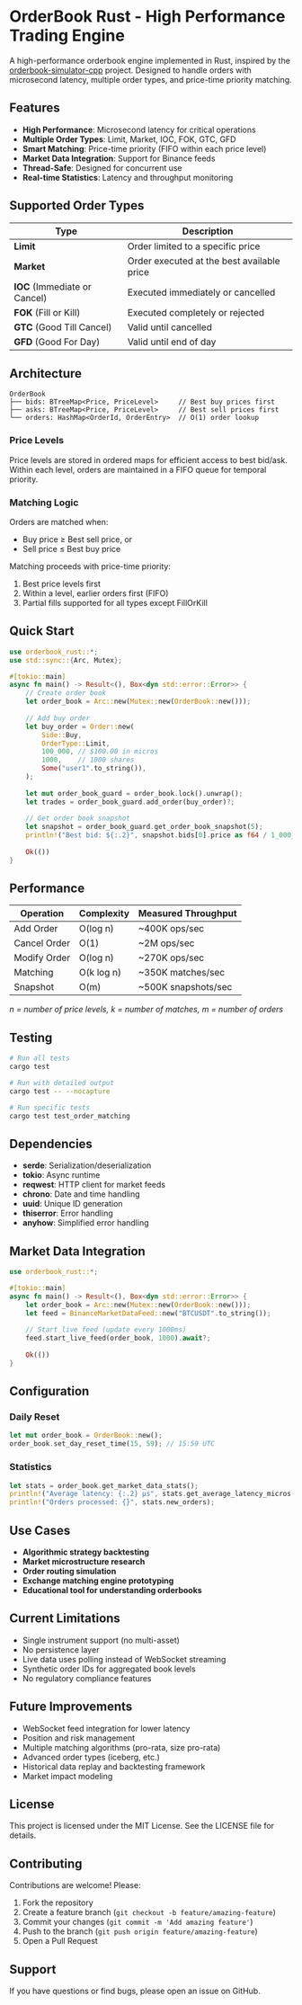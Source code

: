 # OrderBook Rust - High Performance Trading Engine

A high-performance orderbook engine implemented in Rust, inspired by the [orderbook-simulator-cpp](https://github.com/SLMolenaar/orderbook-simulator-cpp) project. Designed to handle orders with microsecond latency, multiple order types, and price-time priority matching.

## Features

- **High Performance**: Microsecond latency for critical operations
- **Multiple Order Types**: Limit, Market, IOC, FOK, GTC, GFD
- **Smart Matching**: Price-time priority (FIFO within each price level)
- **Market Data Integration**: Support for Binance feeds
- **Thread-Safe**: Designed for concurrent use
- **Real-time Statistics**: Latency and throughput monitoring

## Supported Order Types

| Type | Description |
|------|-------------|
| **Limit** | Order limited to a specific price |
| **Market** | Order executed at the best available price |
| **IOC** (Immediate or Cancel) | Executed immediately or cancelled |
| **FOK** (Fill or Kill) | Executed completely or rejected |
| **GTC** (Good Till Cancel) | Valid until cancelled |
| **GFD** (Good For Day) | Valid until end of day |

## Architecture

```
OrderBook
├── bids: BTreeMap<Price, PriceLevel>     // Best buy prices first
├── asks: BTreeMap<Price, PriceLevel>     // Best sell prices first
└── orders: HashMap<OrderId, OrderEntry>  // O(1) order lookup
```

### Price Levels
Price levels are stored in ordered maps for efficient access to best bid/ask. Within each level, orders are maintained in a FIFO queue for temporal priority.

### Matching Logic
Orders are matched when:
- Buy price ≥ Best sell price, or
- Sell price ≤ Best buy price

Matching proceeds with price-time priority:
1. Best price levels first
2. Within a level, earlier orders first (FIFO)
3. Partial fills supported for all types except FillOrKill

## Quick Start

```rust
use orderbook_rust::*;
use std::sync::{Arc, Mutex};

#[tokio::main]
async fn main() -> Result<(), Box<dyn std::error::Error>> {
    // Create order book
    let order_book = Arc::new(Mutex::new(OrderBook::new()));
    
    // Add buy order
    let buy_order = Order::new(
        Side::Buy,
        OrderType::Limit,
        100_000, // $100.00 in micros
        1000,    // 1000 shares
        Some("user1".to_string()),
    );
    
    let mut order_book_guard = order_book.lock().unwrap();
    let trades = order_book_guard.add_order(buy_order)?;
    
    // Get order book snapshot
    let snapshot = order_book_guard.get_order_book_snapshot(5);
    println!("Best bid: ${:.2}", snapshot.bids[0].price as f64 / 1_000_000.0);
    
    Ok(())
}
```

## Performance

| Operation | Complexity | Measured Throughput |
|-----------|------------|-------------------|
| Add Order | O(log n) | ~400K ops/sec |
| Cancel Order | O(1) | ~2M ops/sec |
| Modify Order | O(log n) | ~270K ops/sec |
| Matching | O(k log n) | ~350K matches/sec |
| Snapshot | O(m) | ~500K snapshots/sec |

*n = number of price levels, k = number of matches, m = number of orders*

## Testing

```bash
# Run all tests
cargo test

# Run with detailed output
cargo test -- --nocapture

# Run specific tests
cargo test test_order_matching
```

## Dependencies

- **serde**: Serialization/deserialization
- **tokio**: Async runtime
- **reqwest**: HTTP client for market feeds
- **chrono**: Date and time handling
- **uuid**: Unique ID generation
- **thiserror**: Error handling
- **anyhow**: Simplified error handling

## Market Data Integration

```rust
use orderbook_rust::*;

#[tokio::main]
async fn main() -> Result<(), Box<dyn std::error::Error>> {
    let order_book = Arc::new(Mutex::new(OrderBook::new()));
    let feed = BinanceMarketDataFeed::new("BTCUSDT".to_string());
    
    // Start live feed (update every 1000ms)
    feed.start_live_feed(order_book, 1000).await?;
    
    Ok(())
}
```

## Configuration

### Daily Reset
```rust
let mut order_book = OrderBook::new();
order_book.set_day_reset_time(15, 59); // 15:59 UTC
```

### Statistics
```rust
let stats = order_book.get_market_data_stats();
println!("Average latency: {:.2} μs", stats.get_average_latency_micros());
println!("Orders processed: {}", stats.new_orders);
```

## Use Cases

- **Algorithmic strategy backtesting**
- **Market microstructure research**
- **Order routing simulation**
- **Exchange matching engine prototyping**
- **Educational tool for understanding orderbooks**

## Current Limitations

- Single instrument support (no multi-asset)
- No persistence layer
- Live data uses polling instead of WebSocket streaming
- Synthetic order IDs for aggregated book levels
- No regulatory compliance features

## Future Improvements

- WebSocket feed integration for lower latency
- Position and risk management
- Multiple matching algorithms (pro-rata, size pro-rata)
- Advanced order types (iceberg, etc.)
- Historical data replay and backtesting framework
- Market impact modeling

## License

This project is licensed under the MIT License. See the LICENSE file for details.

## Contributing

Contributions are welcome! Please:

1. Fork the repository
2. Create a feature branch (`git checkout -b feature/amazing-feature`)
3. Commit your changes (`git commit -m 'Add amazing feature'`)
4. Push to the branch (`git push origin feature/amazing-feature`)
5. Open a Pull Request

## Support

If you have questions or find bugs, please open an issue on GitHub.